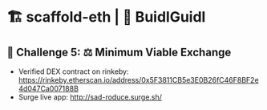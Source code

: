 # 🏗 scaffold-eth | 🏰 BuidlGuidl

## 🚩 Challenge 5: ⚖️ Minimum Viable Exchange 

- Verified DEX contract on rinkeby: https://rinkeby.etherscan.io/address/0x5F3811CB5e3E0B26fC46F8BF2e4d047Ca007188B
- Surge live app: http://sad-roduce.surge.sh/
